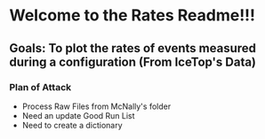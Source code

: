 # Welcome to the Rates Readme!!! 
  ## Goals: To plot the rates of events measured during a configuration (From IceTop's Data)
### Plan of Attack 
- Process Raw Files from McNally's folder 
- Need an update Good Run List
- Need to create a dictionary 
